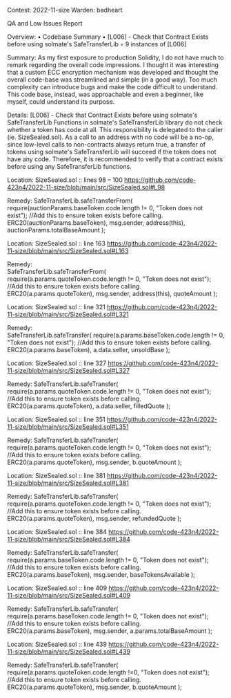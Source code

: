 Contest: 2022-11-size
Warden: badheart

QA and Low Issues Report

Overview:
    • Codebase Summary
    • [L006] - Check that Contract Exists before using solmate's SafeTransferLib
        ◦ 9 instances of [L006]

Summary:
	As my first exposure to production Solidity, I do not have much to remark regarding the overall code impressions. I thought it was interesting that a custom ECC encryption mechanism was developed and thought the overall code-base was streamlined and simple (in a good way). Too much complexity can introduce bugs and make the code difficult to understand. This code base, instead, was approachable and even a beginner, like myself, could understand its purpose.

Details:
[L006] - Check that Contract Exists before using solmate's SafeTransferLib
Functions in solmate's SafeTransferLib library do not check whether a token has code at all. This responsibility is delegated to the caller (ie. SizeSealed.sol).
As a call to an address with no code will be a no-op, since low-level calls to non-contracts always return true, a transfer of tokens using solmate's SafeTransferLib will succeed if the token does not have any code.
Therefore, it is recommended to verify that a contract exists before using any SafeTransferLib functions.

Location: SizeSealed.sol :: lines 98 – 100 
https://github.com/code-423n4/2022-11-size/blob/main/src/SizeSealed.sol#L98

Remedy:
SafeTransferLib.safeTransferFrom(
    require(auctionParams.baseToken.code.length != 0, "Token does not exist"); //Add this to ensure token exists before calling.
    ERC20(auctionParams.baseToken), msg.sender, address(this), auctionParams.totalBaseAmount
);
		

Location: SizeSealed.sol :: line 163
https://github.com/code-423n4/2022-11-size/blob/main/src/SizeSealed.sol#L163

Remedy:		
SafeTransferLib.safeTransferFrom(
    require(a.params.quoteToken.code.length != 0, "Token does not exist"); //Add this to ensure token exists before calling.
    ERC20(a.params.quoteToken), msg.sender, address(this), quoteAmount
);


 Location: SizeSealed.sol :: line 321
https://github.com/code-423n4/2022-11-size/blob/main/src/SizeSealed.sol#L321

Remedy:		
SafeTransferLib.safeTransfer(
    require(a.params.baseToken.code.length != 0, "Token does not exist"); //Add this to ensure token exists before calling.
    ERC20(a.params.baseToken), a.data.seller, unsoldBase
);


 Location: SizeSealed.sol :: line 327
https://github.com/code-423n4/2022-11-size/blob/main/src/SizeSealed.sol#L327

Remedy:
SafeTransferLib.safeTransfer(
    require(a.params.quoteToken.code.length != 0, "Token does not exist"); //Add this to ensure token exists before calling.
    ERC20(a.params.quoteToken), a.data.seller, filledQuote
);		


 Location: SizeSealed.sol :: line 351
https://github.com/code-423n4/2022-11-size/blob/main/src/SizeSealed.sol#L351

Remedy:
SafeTransferLib.safeTransfer(
    require(a.params.quoteToken.code.length != 0, "Token does not exist"); //Add this to ensure token exists before calling.
    ERC20(a.params.quoteToken), msg.sender, b.quoteAmount
);


 Location: SizeSealed.sol :: line 381
https://github.com/code-423n4/2022-11-size/blob/main/src/SizeSealed.sol#L381

Remedy:
SafeTransferLib.safeTransfer(
    require(a.params.quoteToken.code.length != 0, "Token does not exist"); //Add this to ensure token exists before calling.
    ERC20(a.params.quoteToken), msg.sender, refundedQuote
);


Location: SizeSealed.sol :: line 384
https://github.com/code-423n4/2022-11-size/blob/main/src/SizeSealed.sol#L384

Remedy:
SafeTransferLib.safeTransfer(
    require(a.params.baseToken.code.length != 0, "Token does not exist"); //Add this to ensure token exists before calling.
    ERC20(a.params.baseToken), msg.sender, baseTokensAvailable
);

	
Location: SizeSealed.sol :: line 409
https://github.com/code-423n4/2022-11-size/blob/main/src/SizeSealed.sol#L409

Remedy:
SafeTransferLib.safeTransfer(
    require(a.params.baseToken.code.length != 0, "Token does not exist"); //Add this to ensure token exists before calling.
    ERC20(a.params.baseToken), msg.sender, a.params.totalBaseAmount
);

	
Location: SizeSealed.sol :: line 439
https://github.com/code-423n4/2022-11-size/blob/main/src/SizeSealed.sol#L439

Remedy:
SafeTransferLib.safeTransfer(
    require(a.params.quoteToken.code.length !=0, "Token does not exist"); //Add this to ensure token exists before calling.
    ERC20(a.params.quoteToken), msg.sender, b.quoteAmount
);
	


